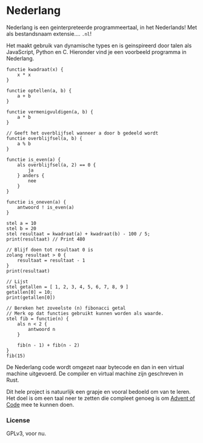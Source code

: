 # Nederlang 

Nederlang is een geinterpreteerde programmeertaal, in het Nederlands! Met als bestandsnaam extensie.... `.nl`! 

Het maakt gebruik van dynamische types en is geinspireerd door talen als JavaScript, Python en C.  Hieronder vind je een voorbeeld programma in Nederlang.

```
functie kwadraat(x) {
    x * x
}

functie optellen(a, b) {
    a + b
}

functie vermenigvuldigen(a, b) {
    a * b
}

// Geeft het overblijfsel wanneer a door b gedeeld wordt
functie overblijfsel(a, b) {
    a % b
}

functie is_even(a) {
    als overblijfsel(a, 2) == 0 {
        ja
    } anders {
        nee
    }
}

functie is_oneven(a) {
    antwoord ! is_even(a)
}

stel a = 10
stel b = 20
stel resultaat = kwadraat(a) + kwadraat(b) - 100 / 5;
print(resultaat) // Print 480

// Blijf doen tot resultaat 0 is
zolang resultaat > 0 {
    resultaat = resultaat - 1
}
print(resultaat) 

// Lijst
stel getallen = [ 1, 2, 3, 4, 5, 6, 7, 8, 9 ]
getallen[0] = 10;
print(getallen[0])

// Bereken het zoveelste (n) fibonacci getal
// Merk op dat functies gebruikt kunnen worden als waarde.
stel fib = functie(n) {
    als n < 2 {
        antwoord n
    } 

    fib(n - 1) + fib(n - 2)
}
fib(15)
```

De Nederlang code wordt omgezet naar bytecode en dan in een virtual machine uitgevoerd. De compiler en virtual machine zijn geschreven in Rust.

Dit hele project is natuurlijk een grapje en vooral bedoeld om van te leren. Het doel is om een taal neer te zetten die compleet genoeg is om [Advent of Code](https://adventofcode.com/) mee te kunnen doen.

### License

GPLv3, voor nu.